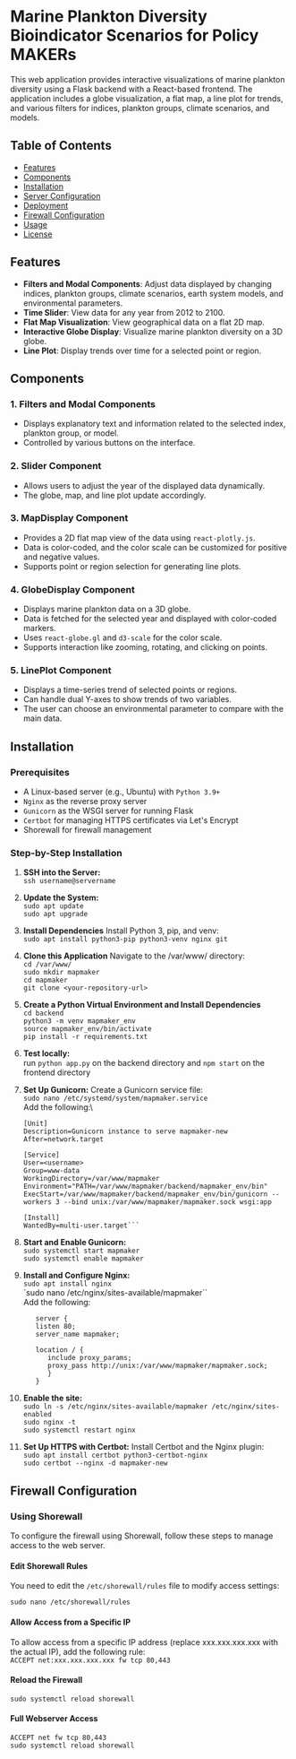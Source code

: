 # Marine Plankton Diversity Bioindicator Scenarios for Policy MAKERs

This web application provides interactive visualizations of marine plankton diversity using a Flask backend with a React-based frontend. The application includes a globe visualization, a flat map, a line plot for trends, and various filters for indices, plankton groups, climate scenarios, and models.

## Table of Contents

- [Features](#features)
- [Components](#components)
- [Installation](#installation)
- [Server Configuration](#server-configuration)
- [Deployment](#deployment)
- [Firewall Configuration](#firewall-configuration)
- [Usage](#usage)
- [License](#license)

## Features

- **Filters and Modal Components**: Adjust data displayed by changing indices, plankton groups, climate scenarios, earth system models, and environmental parameters.
- **Time Slider**: View data for any year from 2012 to 2100.
- **Flat Map Visualization**: View geographical data on a flat 2D map.
- **Interactive Globe Display**: Visualize marine plankton diversity on a 3D globe.
- **Line Plot**: Display trends over time for a selected point or region.
<!-- - **Region Selection**: Toggle between point or region selection for the line plot. -->

## Components

### 1. **Filters and Modal Components**
- Displays explanatory text and information related to the selected index, plankton group, or model.
- Controlled by various buttons on the interface.

### 2. **Slider Component**
- Allows users to adjust the year of the displayed data dynamically.
- The globe, map, and line plot update accordingly.

### 3. **MapDisplay Component**
- Provides a 2D flat map view of the data using `react-plotly.js`.
- Data is color-coded, and the color scale can be customized for positive and negative values.
- Supports point or region selection for generating line plots.

### 4. **GlobeDisplay Component**
- Displays marine plankton data on a 3D globe.
- Data is fetched for the selected year and displayed with color-coded markers.
- Uses `react-globe.gl` and `d3-scale` for the color scale.
- Supports interaction like zooming, rotating, and clicking on points.

### 5. **LinePlot Component**
- Displays a time-series trend of selected points or regions.
- Can handle dual Y-axes to show trends of two variables.
- The user can choose an environmental parameter to compare with the main data.

## Installation

### Prerequisites

- A Linux-based server (e.g., Ubuntu) with `Python 3.9+`
- `Nginx` as the reverse proxy server
- `Gunicorn` as the WSGI server for running Flask
- `Certbot` for managing HTTPS certificates via Let's Encrypt
- Shorewall for firewall management

### Step-by-Step Installation

1. **SSH into the Server:**\
   `ssh username@servername`
2. **Update the System:**\
   `sudo apt update`\
   `sudo apt upgrade`
3. **Install Dependencies** Install Python 3, pip, and venv:\
   `sudo apt install python3-pip python3-venv nginx git`
4. **Clone this Application** Navigate to the /var/www/ directory:\
   `cd /var/www/`\
   `sudo mkdir mapmaker`\
   `cd mapmaker`\
   `git clone <your-repository-url>`
5. **Create a Python Virtual Environment and Install Dependencies**\
   `cd backend`\
   `python3 -m venv mapmaker_env`\
   `source mapmaker_env/bin/activate`\
   `pip install -r requirements.txt`
6. **Test locally:**\
   run `python app.py` on the backend directory
   and `npm start` on the frontend directory
7. **Set Up Gunicorn:** Create a Gunicorn service file:\
   `sudo nano /etc/systemd/system/mapmaker.service`\
   Add the following:\
   ```
   [Unit]
   Description=Gunicorn instance to serve mapmaker-new
   After=network.target

   [Service]
   User=<username>
   Group=www-data
   WorkingDirectory=/var/www/mapmaker
   Environment="PATH=/var/www/mapmaker/backend/mapmaker_env/bin"
   ExecStart=/var/www/mapmaker/backend/mapmaker_env/bin/gunicorn --workers 3 --bind unix:/var/www/mapmaker/mapmaker.sock wsgi:app

   [Install]
   WantedBy=multi-user.target```
8. **Start and Enable Gunicorn:**\
   `sudo systemctl start mapmaker`\
   `sudo systemctl enable mapmaker`
9. **Install and Configure Nginx:**\
    `sudo apt install nginx`\
    `sudo nano /etc/nginx/sites-available/mapmaker``\
    Add the following:

   ```
      server {
      listen 80;
      server_name mapmaker;

      location / {
         include proxy_params;
         proxy_pass http://unix:/var/www/mapmaker/mapmaker.sock;
         }
      }
   ```

10. **Enable the site:**\
   `sudo ln -s /etc/nginx/sites-available/mapmaker /etc/nginx/sites-enabled`\
   `sudo nginx -t`\
   `sudo systemctl restart nginx`

11. **Set Up HTTPS with Certbot:** Install Certbot and the Nginx plugin:\
`sudo apt install certbot python3-certbot-nginx`\
`sudo certbot --nginx -d mapmaker-new`

## Firewall Configuration

### Using Shorewall

To configure the firewall using Shorewall, follow these steps to manage access to the web server.

#### Edit Shorewall Rules
You need to edit the `/etc/shorewall/rules` file to modify access settings:

`sudo nano /etc/shorewall/rules`

#### Allow Access from a Specific IP
To allow access from a specific IP address (replace xxx.xxx.xxx.xxx with the actual IP), add the following rule:\
`ACCEPT net:xxx.xxx.xxx.xxx fw tcp 80,443`

#### Reload the Firewall

`sudo systemctl reload shorewall`

#### Full Webserver Access

`ACCEPT net fw tcp 80,443`\
`sudo systemctl reload shorewall`















